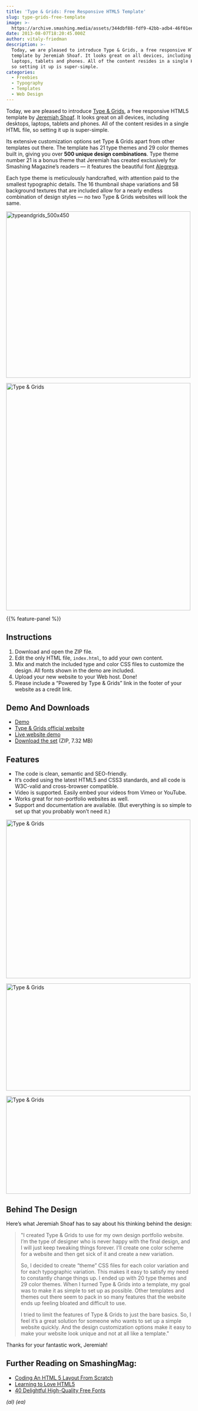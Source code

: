 ```yaml
---
title: 'Type & Grids: Free Responsive HTML5 Template'
slug: type-grids-free-template
image: >-
  https://archive.smashing.media/assets/344dbf88-fdf9-42bb-adb4-46f01eedd629/0c9c443d-64b9-42bf-b866-624d7ba0ba90/typo-1.jpg
date: 2013-08-07T18:20:45.000Z
author: vitaly-friedman
description: >-
  Today, we are pleased to introduce Type & Grids, a free responsive HTML5
  template by Jeremiah Shoaf. It looks great on all devices, including desktops,
  laptops, tablets and phones. All of the content resides in a single HTML file,
  so setting it up is super-simple.
categories:
  - Freebies
  - Typography
  - Templates
  - Web Design
---
```

Today, we are pleased to introduce <a href="https://www.typeandgrids.com/">Type &amp; Grids</a>, a free responsive HTML5 template by <a href="https://www.jeremiahshoaf.com/">Jeremiah Shoaf</a>. It looks great on all devices, including desktops, laptops, tablets and phones. All of the content resides in a single HTML file, so setting it up is super-simple.

Its extensive customization options set Type &amp; Grids apart from other templates out there. The template has 21 type themes and 29 color themes built in, giving you over <strong>500 unique design combinations</strong>. Type theme number 21 is a bonus theme that Jeremiah has created exclusively for Smashing Magazine’s readers — it features the beautiful font <a href="https://www.huertatipografica.com.ar/tipografias/alegreya/ejemplos.html">Alegreya</a>.

Each type theme is meticulously handcrafted, with attention paid to the smallest typographic details. The 16 thumbnail shape variations and 58 background textures that are included allow for a nearly endless combination of design styles — no two Type &amp; Grids websites will look the same.

<a href="https://archive.smashing.media/assets/344dbf88-fdf9-42bb-adb4-46f01eedd629/0e008d59-f22c-4e6e-b2d9-069f586c0a04/typeandgrids-500x450-mini.jpg"><img loading="lazy" decoding="async" class="165405" src="https://archive.smashing.media/assets/344dbf88-fdf9-42bb-adb4-46f01eedd629/0e008d59-f22c-4e6e-b2d9-069f586c0a04/typeandgrids-500x450-mini.jpg" alt="typeandgrids_500x450" width="500" height="450" /></a>

<a href="https://archive.smashing.media/assets/344dbf88-fdf9-42bb-adb4-46f01eedd629/441f0bbd-8fcc-4c54-a634-03034e87dde6/typeandgrids-05.png"><img loading="lazy" decoding="async" class="168700" src="https://archive.smashing.media/assets/344dbf88-fdf9-42bb-adb4-46f01eedd629/441f0bbd-8fcc-4c54-a634-03034e87dde6/typeandgrids-05.png" alt="Type &amp; Grids" width="500" height="615" /></a>

{{% feature-panel %}}

## Instructions

1.  Download and open the ZIP file.
2.  Edit the only HTML file, `index.html`, to add your own content.
3.  Mix and match the included type and color CSS files to customize the design. All fonts shown in the demo are included.
4.  Upload your new website to your Web host. Done!
5.  Please include a “Powered by Type & Grids” link in the footer of your website as a credit link.</p>

## Demo And Downloads

*   [Demo](https://smashingmagazine.typeandgrids.com/)
*   [Type & Grids official website](https://www.typeandgrids.com/)
*   [Live website demo](https://www.jeremiahshoaf.com/)
*   [Download the set](https://smashingmagazine.com/provide/Freebies/type_and_grids.zip) (ZIP, 7.32 MB)

## Features

*   The code is clean, semantic and SEO-friendly.
*   It’s coded using the latest HTML5 and CSS3 standards, and all code is W3C-valid and cross-browser compatible.
*   Video is supported. Easily embed your videos from Vimeo or YouTube.
*   Works great for non-portfolio websites as well.
*   Support and documentation are available. (But everything is so simple to set up that you probably won’t need it.)

<a href="https://archive.smashing.media/assets/344dbf88-fdf9-42bb-adb4-46f01eedd629/53d2425d-ee4e-44f2-b12a-fdcc0ac39f7e/typeandgrids-12.png"><img loading="lazy" decoding="async" class="168702" src="https://archive.smashing.media/assets/344dbf88-fdf9-42bb-adb4-46f01eedd629/53d2425d-ee4e-44f2-b12a-fdcc0ac39f7e/typeandgrids-12.png" alt="Type &amp; Grids" width="500" height="429" /></a>

<a href="https://archive.smashing.media/assets/344dbf88-fdf9-42bb-adb4-46f01eedd629/9e6510a0-cde8-4726-bb02-18e77a21b6fb/typeandgrids-10.png"><img loading="lazy" decoding="async" class="168703" src="https://archive.smashing.media/assets/344dbf88-fdf9-42bb-adb4-46f01eedd629/9e6510a0-cde8-4726-bb02-18e77a21b6fb/typeandgrids-10.png" alt="Type &amp; Grids" width="500" height="290" /></a>

<a href="https://archive.smashing.media/assets/344dbf88-fdf9-42bb-adb4-46f01eedd629/ae29f12b-0980-4e7d-95e9-bd322da7c629/typeandgrids-08.png"><img loading="lazy" decoding="async" class="168704" src="https://archive.smashing.media/assets/344dbf88-fdf9-42bb-adb4-46f01eedd629/ae29f12b-0980-4e7d-95e9-bd322da7c629/typeandgrids-08.png" alt="Type &amp; Grids" width="500" height="265" /></a>

## Behind The Design

Here’s what Jeremiah Shoaf has to say about his thinking behind the design:
<blockquote>"I created Type &amp; Grids to use for my own design portfolio website. I’m the type of designer who is never happy with the final design, and I will just keep tweaking things forever. I’ll create one color scheme for a website and then get sick of it and create a new variation.

So, I decided to create “theme” CSS files for each color variation and for each typographic variation. This makes it easy to satisfy my need to constantly change things up. I ended up with 20 type themes and 29 color themes. When I turned Type &amp; Grids into a template, my goal was to make it as simple to set up as possible. Other templates and themes out there seem to pack in so many features that the website ends up feeling bloated and difficult to use.

I tried to limit the features of Type &amp; Grids to just the bare basics. So, I feel it’s a great solution for someone who wants to set up a simple website quickly. And the design customization options make it easy to make your website look unique and not at all like a template."</blockquote>

Thanks for your fantastic work, Jeremiah!

## <span class="rh">Further Reading</span> on SmashingMag:

*   [Coding An HTML 5 Layout From Scratch](https://www.smashingmagazine.com/2009/08/designing-a-html-5-layout-from-scratch/)
*   [Learning to Love HTML5](https://www.smashingmagazine.com/2010/11/learning-to-love-html5/)
*   [40 Delightful High-Quality Free Fonts](https://www.smashingmagazine.com/2012/07/free-font-round-up/)

<em>(al) (ea)</em>

